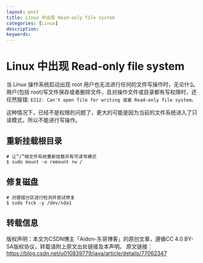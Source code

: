 ```yaml
---
layout: post
title: Linux 中出现 Read-only file system
categories: [Linux]
description:
keywords: 
---
```


# Linux 中出现 Read-only file system

当 Linux 操作系统启动出现 root 用户也无法进行任何的文件写操作时，无论什么用户(包括 root)写文件保存或者删除文件，且对操作文件或目录都有写权限时，还任然报错: `E212: Can't open file for writing 或者 Read-only file system。`

这种情况下，已经不是权限的问题了，更大的可能是因为当前的文件系统进入了只读模式，所以不能进行写操作。

## 重新挂载根目录

```
# 让“/”根文件系统重新挂载并有可读写模式
$ sudo mount -o remount rw /
```

## 修复磁盘

```
# 对报错分区进行检测并尝试修复
$ sudo fsck -y /dev/sda1
```

## 转载信息

版权声明：本文为CSDN博主「Aidon-东哥博客」的原创文章，遵循CC 4.0 BY-SA版权协议，转载请附上原文出处链接及本声明。
原文链接：https://blog.csdn.net/u010839779/java/article/details/77062347
